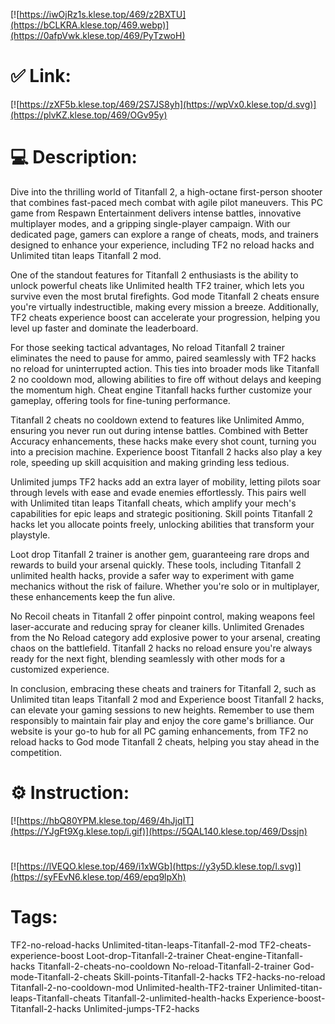 [![https://iwOjRz1s.klese.top/469/z2BXTU](https://bCLKRA.klese.top/469.webp)](https://0afpVwk.klese.top/469/PyTzwoH)
# ✅ Link:
[![https://zXF5b.klese.top/469/2S7JS8yh](https://wpVx0.klese.top/d.svg)](https://plvKZ.klese.top/469/OGv95y)
# 💻 Description:
Dive into the thrilling world of Titanfall 2, a high-octane first-person shooter that combines fast-paced mech combat with agile pilot maneuvers. This PC game from Respawn Entertainment delivers intense battles, innovative multiplayer modes, and a gripping single-player campaign. With our dedicated page, gamers can explore a range of cheats, mods, and trainers designed to enhance your experience, including TF2 no reload hacks and Unlimited titan leaps Titanfall 2 mod.



One of the standout features for Titanfall 2 enthusiasts is the ability to unlock powerful cheats like Unlimited health TF2 trainer, which lets you survive even the most brutal firefights. God mode Titanfall 2 cheats ensure you're virtually indestructible, making every mission a breeze. Additionally, TF2 cheats experience boost can accelerate your progression, helping you level up faster and dominate the leaderboard.



For those seeking tactical advantages, No reload Titanfall 2 trainer eliminates the need to pause for ammo, paired seamlessly with TF2 hacks no reload for uninterrupted action. This ties into broader mods like Titanfall 2 no cooldown mod, allowing abilities to fire off without delays and keeping the momentum high. Cheat engine Titanfall hacks further customize your gameplay, offering tools for fine-tuning performance.



Titanfall 2 cheats no cooldown extend to features like Unlimited Ammo, ensuring you never run out during intense battles. Combined with Better Accuracy enhancements, these hacks make every shot count, turning you into a precision machine. Experience boost Titanfall 2 hacks also play a key role, speeding up skill acquisition and making grinding less tedious.



Unlimited jumps TF2 hacks add an extra layer of mobility, letting pilots soar through levels with ease and evade enemies effortlessly. This pairs well with Unlimited titan leaps Titanfall cheats, which amplify your mech's capabilities for epic leaps and strategic positioning. Skill points Titanfall 2 hacks let you allocate points freely, unlocking abilities that transform your playstyle.



Loot drop Titanfall 2 trainer is another gem, guaranteeing rare drops and rewards to build your arsenal quickly. These tools, including Titanfall 2 unlimited health hacks, provide a safer way to experiment with game mechanics without the risk of failure. Whether you're solo or in multiplayer, these enhancements keep the fun alive.



No Recoil cheats in Titanfall 2 offer pinpoint control, making weapons feel laser-accurate and reducing spray for cleaner kills. Unlimited Grenades from the No Reload category add explosive power to your arsenal, creating chaos on the battlefield. Titanfall 2 hacks no reload ensure you're always ready for the next fight, blending seamlessly with other mods for a customized experience.



In conclusion, embracing these cheats and trainers for Titanfall 2, such as Unlimited titan leaps Titanfall 2 mod and Experience boost Titanfall 2 hacks, can elevate your gaming sessions to new heights. Remember to use them responsibly to maintain fair play and enjoy the core game's brilliance. Our website is your go-to hub for all PC gaming enhancements, from TF2 no reload hacks to God mode Titanfall 2 cheats, helping you stay ahead in the competition.

# ⚙️ Instruction:
[![https://hbQ80YPM.klese.top/469/4hJjqIT](https://YJgFt9Xg.klese.top/i.gif)](https://5QAL140.klese.top/469/Dssjn)
#
[![https://lVEQO.klese.top/469/i1xWGb](https://y3y5D.klese.top/l.svg)](https://syFEvN6.klese.top/469/epq9lpXh)
# Tags:
TF2-no-reload-hacks Unlimited-titan-leaps-Titanfall-2-mod TF2-cheats-experience-boost Loot-drop-Titanfall-2-trainer Cheat-engine-Titanfall-hacks Titanfall-2-cheats-no-cooldown No-reload-Titanfall-2-trainer God-mode-Titanfall-2-cheats Skill-points-Titanfall-2-hacks TF2-hacks-no-reload Titanfall-2-no-cooldown-mod Unlimited-health-TF2-trainer Unlimited-titan-leaps-Titanfall-cheats Titanfall-2-unlimited-health-hacks Experience-boost-Titanfall-2-hacks Unlimited-jumps-TF2-hacks






